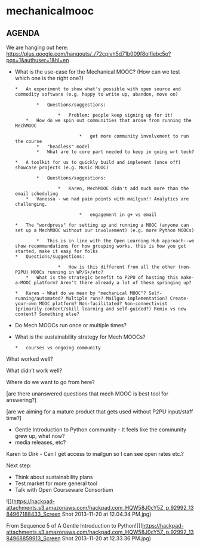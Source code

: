 # mechanicalmooc

## AGENDA

We are hanging out here: [](https://plus.google.com/hangouts/_/72cpivh5d71b009f8olflebc5o?pqs=1&authuser=1&hl=en)https://plus.google.com/hangouts/_/72cpivh5d71b009f8olflebc5o?pqs=1&authuser=1&hl=en

*   What is the use-case for the Mechanical MOOC? (How can we test which one is the right one?)

        *   An experiment to show what's possible with open source and commodity software (e.g. happy to write up, abandon, move on)

                *   Questions/suggestions:

                        *   Problem: people keep signing up for it!
            *   How do we spin out communities that arose from running the MechMOOC

                                *   get more community involvement to run the course
                *   "headless" model
                *   What are to core part needed to keep in going wrt tech?

        *   A toolkit for us to quickly build and implement (once off) showcase projects (e.g. Music MOOC)

                *   Questions/suggestions:

                        *   Karen, MechMOOC didn't add much more than the email scheduling
            *   Vanessa - we had pain points with mailgun!! Analytics are challenging.

                                *   engagement in g+ vs email

        *   The "wordpress" for setting up and running a MOOC (anyone can set up a MechMOOC without our involvement) (e.g. more Python MOOCs)

                *   This is in line with the Open Learning Hub approach--we show recommendations for how grouping works, this is how you get started, make it easy for folks
        *   Questions/suggestions:

                        *   How is this different from all the other (non-P2PU) MOOCs running in WP/G+/etc?
            *   What is the strategic benefit to P2PU of hosting this make-a-MOOC platform? Aren't there already a lot of these springing up?

        *   Karen - What do we mean by "mechanical MOOC"? Self-running/automated? Multiple runs? Mailgun implementation? Create-your-own MOOC platform? Non-facilitated? Non-connectivist (primarily content/skill learning and self-guided?) Remix vs new content? Something else?

*   Do Mech MOOCs run once or multiple times? 
*   What is the sustainability strategy for Mech MOOCs?

        *   courses vs ongoing community

What worked well?

What didn’t work well?

Where do we want to go from here?

[are there unanswered questions that mech MOOC is best tool for answering?]

[are we aiming for a mature product that gets used without P2PU input/staff time?]

*   Gentle Introduction to Python community - It feels like the community grew up, what now?
*   media releases, etc?

Karen to Dirk - Can I get access to mailgun so I can see open rates etc.?

Next step:

*   Think about sustainability plans
*   Test market for more general tool
*   Talk with Open Courseware Consortium

![](https://hackpad-attachments.s3.amazonaws.com/hackpad.com_HQW58J0cY5Z_p.92992_1384967188433_Screen Shot 2013-11-20 at 12.04.34 PM.jpg)

From Sequence 5 of A Gentle Introduction to Python![](https://hackpad-attachments.s3.amazonaws.com/hackpad.com_HQW58J0cY5Z_p.92992_1384968859913_Screen Shot 2013-11-20 at 12.33.36 PM.jpg)